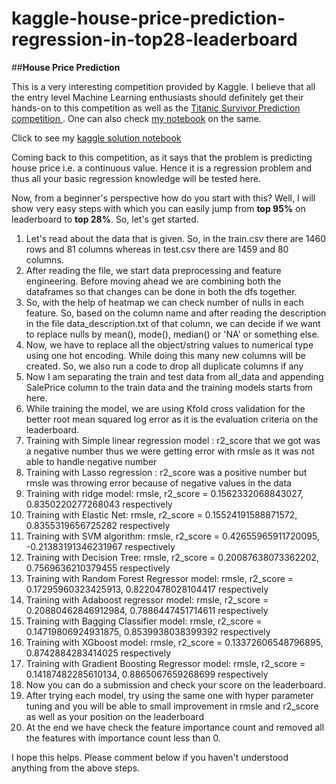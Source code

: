 # kaggle-house-price-prediction-regression-in-top28-leaderboard

##**House Price Prediction** 

This is a very interesting competition provided by Kaggle. I believe that all the entry level Machine Learning enthusiasts should definitely get their hands-on to this competition as well as the [Titanic Survivor Prediction competition ](https://www.kaggle.com/c/titanic). One can also check [my notebook](https://www.kaggle.com/darshanjain29/titanic-survival-from-top-70-to-top-7-on-lb) on the same.

Click to see my [kaggle solution notebook](https://www.kaggle.com/darshanjain29/house-price-prediction-top-in-94-to-top-in-28/)

Coming back to this competition, as it says that the problem is predicting house price i.e. a continuous value. Hence it is a regression problem and thus all your basic regression knowledge will be tested here.

Now, from a beginner's perspective how do you start with this? Well, I will show very easy steps with which you can easily jump from **top 95%** on leaderboard to **top 28%**. So, let's get started.

1. Let's read about the data that is given. So, in the train.csv there are 1460 rows and 81 columns whereas in test.csv there are 1459 and 80 columns.
2. After reading the file, we start data preprocessing and feature engineering. Before moving ahead we are combining both the dataframes so that changes can be done in both the dfs together.
3. So, with the help of heatmap we can check number of nulls in each feature. So, based on the column name and after reading the description in the file data_description.txt of that column, we can decide if we want to replace nulls by mean(), mode(), median() or 'NA' or something else.
4. Now, we have to replace all the object/string values to numerical type using one hot encoding. While doing this many new columns will be created. So, we also run a code to drop all duplicate columns if any
5. Now I am separating the train and test data from all_data and appending SalePrice column to the train data and the training models starts from here.
6. While training the model, we are using Kfold cross validation for the better root mean squared log error as it is the evaluation criteria on the leaderboard.
7. Training with Simple linear regression model : r2_score that we got was a negative number thus we were getting error with rmsle as it was not able to handle negative number
8. Training with Lasso regression : r2_score was a positive number but rmsle was throwing error because of negative values in the data
9. Training with ridge model: rmsle, r2_score = 0.1562332068843027, 0.8350220277268043 respectively
10. Training with Elastic Net: rmsle, r2_score = 0.15524191588871572, 0.8355319656725282 respectively
11. Training with SVM algorithm: rmsle, r2_score = 0.42655965911720095, -0.21383191346231967 respectively
12. Training with Decision Tree: rmsle, r2_score = 0.20087638073362202, 0.7569636210379455 respectively
13. Training with Random Forest Regressor model: rmsle, r2_score = 0.17295960323425913, 0.8220478028104417 respectively
14. Training with Adaboost regressor model: rmsle, r2_score = 0.20880462846912984, 0.7886447451714611 respectively
15. Training with Bagging Classifier model: rmsle, r2_score = 0.14719806924931875, 0.8539938038399392 respectively
16. Training with XGboost model: rmsle, r2_score = 0.13372606548796895, 0.8742884283414025 respectively
17. Training with Gradient Boosting Regressor model: rmsle, r2_score = 0.14187482285610134, 0.8865067659268699 respectively
18. Now you can do a submission and check your score on the leaderboard.
19. After trying each model, try using the same one with hyper parameter tuning and you will be able to small improvement in rmsle and r2_score as well as your position on the leaderboard
20. At the end we have check the feature importance count and removed all the features with importance count less than 0. 

I hope this helps. Please comment below if you haven't understood anything from the above steps.
